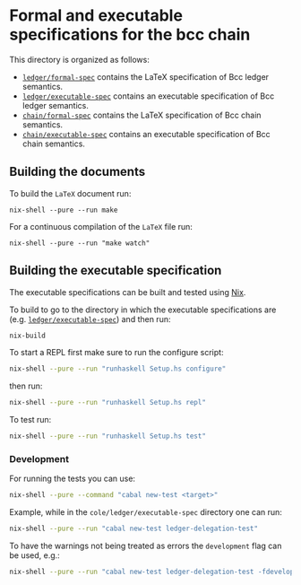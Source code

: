 # Formal and executable specifications for the bcc chain

This directory is organized as follows:

- [`ledger/formal-spec`](ledger/formal-spec) contains the LaTeX specification of Bcc
  ledger semantics.
- [`ledger/executable-spec`](ledger/executable-spec) contains an executable specification of Bcc
  ledger semantics.
- [`chain/formal-spec`](chain/formal-spec) contains the LaTeX specification of Bcc
  chain semantics.
- [`chain/executable-spec`](chain/executable-spec) contains an executable specification of Bcc chain
  semantics.

## Building the documents

To build the `LaTeX` document run:

```shell
nix-shell --pure --run make
```

For a continuous compilation of the `LaTeX` file run:

```shell
nix-shell --pure --run "make watch"
```

## Building the executable specification

The executable specifications can be built and tested using
[Nix](https://nixos.org/nix/).

To build to go to the directory in which the executable specifications are
(e.g. [`ledger/executable-spec`](ledger/executable-spec)) and then run:

```sh
nix-build
```

To start a REPL first make sure to run the configure script:

```sh
nix-shell --pure --run "runhaskell Setup.hs configure"
```

then run:

```sh
nix-shell --pure --run "runhaskell Setup.hs repl"
```

To test run:

```sh
nix-shell --pure --run "runhaskell Setup.hs test"
```

### Development

For running the tests you can use:

```sh
nix-shell --pure --command "cabal new-test <target>"
```

Example, while in the `cole/ledger/executable-spec` directory one can run:

```sh
nix-shell --pure --run "cabal new-test ledger-delegation-test"
```

To have the warnings not being treated as errors the `development` flag can be
used, e.g.:

```sh
nix-shell --pure --run "cabal new-test ledger-delegation-test -fdevelopment"
```
